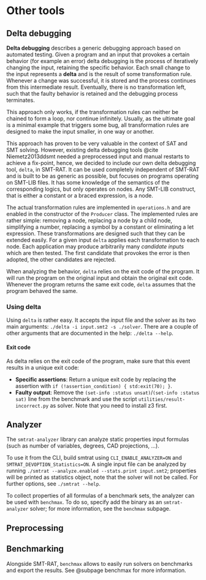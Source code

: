 # Other tools

## Delta debugging

**Delta debugging** describes a generic debugging approach based on automated testing.
Given a program and an input that provokes a certain behavior (for example an error) delta debugging is the process of iteratively changing the input, retaining the specific behavior.
Each small change to the input represents a **delta** and is the result of some transformation rule.
Whenever a change was successful, it is stored and the process continues from this intermediate result.
Eventually, there is no transformation left, such that the faulty behavior is retained and the debugging process terminates.

This approach only works, if the transformation rules can neither be chained to form a loop, nor continue infinitely.
Usually, as the ultimate goal is a minimal example that triggers some bug, all transformation rules are designed to make the input smaller, in one way or another.

This approach has proven to be very valuable in the context of SAT and SMT solving. However, existing delta debugging tools @cite Niemetz2013ddsmt needed a preprocessed input and manual restarts to achieve a fix-point, hence, we decided to include our own delta debugging tool, `delta`, in SMT-RAT. It can be used completely independent of SMT-RAT and is built to be as generic as possible, but focuses on programs operating on SMT-LIB files.
It has some knowledge of the semantics of the corresponding logics, but only operates on nodes. Any SMT-LIB construct, that is either a constant or a braced expression, is a node.

The actual transformation rules are implemented in `operations.h` and are enabled in the constructor of the `Producer` class.
The implemented rules are rather simple: removing a node, replacing a node by a child node, simplifying a number, replacing a symbol by a constant or eliminating a let expression.
These transformations are designed such that they can be extended easily.
For a given input `delta` applies each transformation to each node.
Each application may produce arbitrarily many *candidate inputs* which are then tested. The first candidate that provokes the error is then adopted, the other candidates are rejected.

When analyzing the behavior, `delta` relies on the exit code of the program.
It will run the program on the original input and obtain the original exit code.
Whenever the program returns the same exit code, `delta` assumes that the program behaved the same.

### Using delta

Using `delta` is rather easy.
It accepts the input file and the solver as its two main arguments: `./delta -i input.smt2 -s ./solver`.
There are a couple of other arguments that are documented in the help: `./delta --help`.

#### Exit code
As delta relies on the exit code of the program, make sure that this event results in a unique exit code:

* **Specific assertions**: Return a unique exit code by replacing the assertion with `if (!assertion_condition) { std:exit(70); }`.
* **Faulty output**: Remove the `(set-info :status unsat)`/`(set-info :status sat)` line from the benchmark and use the script `utilities/result-incorrect.py` as solver. Note that you need to install z3 first.

## Analyzer

The `smtrat-analyzer` library can analyze static properties input formulas (such as number of variables, degrees, CAD projections, ...).

To use it from the CLI, build smtrat using `CLI_ENABLE_ANALYZER=ON` and `SMTRAT_DEVOPTION_Statistics=ON`. A single input file can be analyzed by running `./smtrat --analyze.enabled --stats.print input.smt2`; properties will be printed as statistics object, note that the solver will not be called. For further options, see `./smtrat --help`.

To collect properties of all formulas of a benchmark sets, the analyzer can be used with `benchmax`. To do so, specify add the binary as an `smtrat-analyzer` solver; for more information, see the `benchmax` subpage.

## Preprocessing

## Benchmarking

Alongside SMT-RAT, `benchmax` allows to easily run solvers on benchmarks and export the results.
See @subpage benchmax for more information.